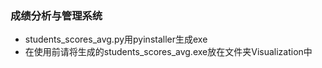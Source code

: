 ### 成绩分析与管理系统
- students_scores_avg.py用pyinstaller生成exe
- 在使用前请将生成的students_scores_avg.exe放在文件夹Visualization中